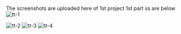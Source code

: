 

The screenshots are uploaded here of 1st project 
1st part ss are below
![tt-1](https://github.com/Swapnil-Bhatnagar/2100291530054/assets/132487560/a0a6b084-a0d6-4d67-a3d1-9b61308e7deb)

![tt-2](https://github.com/Swapnil-Bhatnagar/2100291530054/assets/132487560/50747df3-6518-4593-abeb-c5718fec89e1)
![tt-3](https://github.com/Swapnil-Bhatnagar/2100291530054/assets/132487560/af0b078d-2cbb-4148-bc5f-032861e74851)
![tt-4](https://github.com/Swapnil-Bhatnagar/2100291530054/assets/132487560/da8a59ad-6237-4d9c-bc50-2ba7af3e885f)
